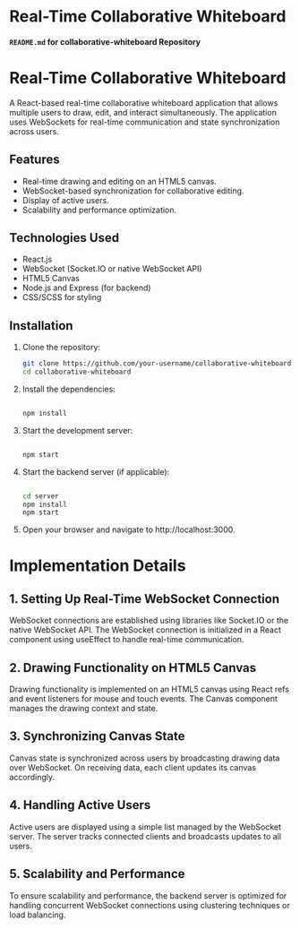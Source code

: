 # **Real-Time Collaborative Whiteboard**

#### `README.md` for **collaborative-whiteboard** Repository


# Real-Time Collaborative Whiteboard

A React-based real-time collaborative whiteboard application that allows multiple users to draw, edit, and interact simultaneously. The application uses WebSockets for real-time communication and state synchronization across users.

## Features

- Real-time drawing and editing on an HTML5 canvas.
- WebSocket-based synchronization for collaborative editing.
- Display of active users.
- Scalability and performance optimization.

## Technologies Used

- React.js
- WebSocket (Socket.IO or native WebSocket API)
- HTML5 Canvas
- Node.js and Express (for backend)
- CSS/SCSS for styling

## Installation

1. Clone the repository:

   ```bash
   git clone https://github.com/your-username/collaborative-whiteboard.git
   cd collaborative-whiteboard

2. Install the dependencies:

   ```bash

   npm install

3. Start the development server:

   ```bash

   npm start

4. Start the backend server (if applicable):

   ```bash

   cd server
   npm install
   npm start

5. Open your browser and navigate to http://localhost:3000.

# Implementation Details

## 1. Setting Up Real-Time WebSocket Connection

WebSocket connections are established using libraries like Socket.IO or the native WebSocket API. The WebSocket connection is initialized in a React component using useEffect to handle real-time communication.

## 2. Drawing Functionality on HTML5 Canvas

Drawing functionality is implemented on an HTML5 canvas using React refs and event listeners for mouse and touch events. The Canvas component manages the drawing context and state.

## 3. Synchronizing Canvas State

Canvas state is synchronized across users by broadcasting drawing data over WebSocket. On receiving data, each client updates its canvas accordingly.

## 4. Handling Active Users

Active users are displayed using a simple list managed by the WebSocket server. The server tracks connected clients and broadcasts updates to all users.

## 5. Scalability and Performance

To ensure scalability and performance, the backend server is optimized for handling concurrent WebSocket connections using clustering techniques or load balancing.

